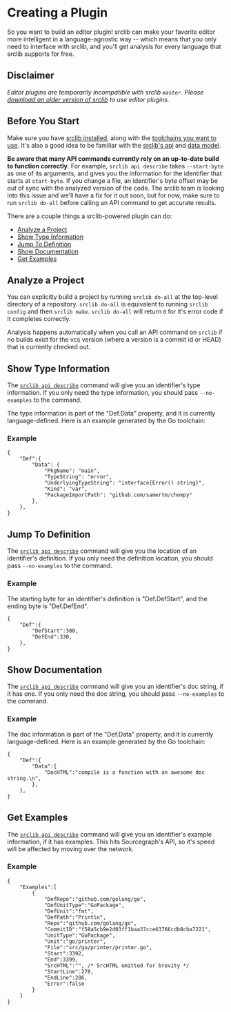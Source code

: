 # Creating a Plugin

So you want to build an editor plugin! srclib can make your favorite editor more intelligent in a language-agnostic way -- which means that you only need to interface with srclib, and you'll get analysis for every language that srclib supports for free.

## Disclaimer

*Editor plugins are temporarily incompatible with srclib `master`. Please
[download an older version of srclib](http://TODO) to use editor plugins.*

## Before You Start

Make sure you have [srclib installed](../install.md), along with the [toolchains you want to use](../toolchains/overview.md#TODOavailable-toolchains). It's also a good idea to be familiar with the [srclib's api](../api/overview.md) and [data model](../api/data-model.md).

**Be aware that many API commands currently rely on an up-to-date build to function correctly**. For example, `srclib api describe` takes `--start-byte` as one of its arguments, and gives you the information for the identifier that starts at `start-byte`. If you change a file, an identifier's byte offset may be out of sync with the analyzed version of the code. The srclib team is looking into this issue and we'll have a fix for it out soon, but for now, make sure to run `srclib do-all` before calling an API command to get accurate results.

There are a couple things a srclib-powered plugin can do:

 * [Analyze a Project](#analyze-a-project)
 * [Show Type Information](#show-type-information)
 * [Jump To Definition](#jump-to-definition)
 * [Show Documentation](#show-documentation)
 * [Get Examples](#get-examples)

## Analyze a Project

You can explicitly build a project by running `srclib do-all` at the top-level directory of a repository. `srclib do-all` is equivalent to running `srclib config` and then `srclib make`. `srclib do-all` will return `0` for it's error code if it completes correctly.

Analysis happens automatically when you call an API command on `srclib` if no builds exist for the vcs version (where a version is a commit id or HEAD) that is currently checked out.

## Show Type Information

The [`srclib api describe`](../api/overview.md#srclib-api-describe) command will give you an identifier's type information. If you only need the type information, you should pass `--no-examples` to the command.

The type information is part of the "Def.Data" property, and it is currently language-defined. Here is an example generated by the Go toolchain:

### Example

```
{
    "Def":{
        "Data": {
            "PkgName": "main",
            "TypeString": "error",
            "UnderlyingTypeString": "interface{Error() string}",
            "Kind": "var",
            "PackageImportPath": "github.com/samertm/chompy"
        },
    },
}
```

## Jump To Definition

The [`srclib api describe`](../api/overview.md#srclib-api-describe) command will give you the location of an identifier's definition. If you only need the definition location, you should pass `--no-examples` to the command.

### Example

The starting byte for an identifier's definition is "Def.DefStart", and the ending byte is "Def.DefEnd".

```
{
    "Def":{
        "DefStart":300,
        "DefEnd":330,
    },
}
```

## Show Documentation

The [`srclib api describe`](../api/overview.md#srclib-api-describe) command will give you an identifier's doc string, if it has one. If you only need the doc string, you should pass `--no-examples` to the command.

### Example

The doc information is part of the "Def.Data" property, and it is currently language-defined. Here is an example generated by the Go toolchain:

```
{
    "Def":{
        "Data":{
            "DocHTML":"compile is a function with an awesome doc string.\n",
        },
    },
}
```

## Get Examples

The [`srclib api describe`](../api/overview.md#srclib-api-describe) command will give you an identifier's example information, if it has examples. This hits Sourcegraph's API, so it's speed will be affected by moving over the network.

### Example

```
{
    "Examples":[
        {
            "DefRepo":"github.com/golang/go",
            "DefUnitType":"GoPackage",
            "DefUnit":"fmt",
            "DefPath":"Println",
            "Repo":"github.com/golang/go",
            "CommitID":"f58a5cb9e2d03ff1baa37cce63766cdb8cba7221",
            "UnitType":"GoPackage",
            "Unit":"go/printer",
            "File":"src/go/printer/printer.go",
            "Start":3392,
            "End":3399,
            "SrcHTML":"", /* SrcHTML omitted for brevity */
            "StartLine":278,
            "EndLine":286,
            "Error":false
        }
    ]
}
```
